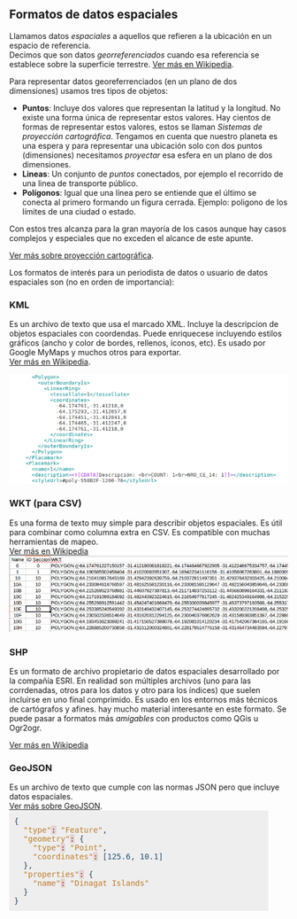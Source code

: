 ## Formatos de datos espaciales

Llamamos datos _espaciales_ a aquellos que refieren a la ubicación en un espacio de referencia.  
Decimos que son datos _georreferenciados_ cuando esa referencia se establece sobre la superficie terrestre. [Ver más en Wikipedia](https://es.wikipedia.org/wiki/Base_de_datos_espacial).  

Para representar datos georeferrenciados (en un plano de dos dimensiones) usamos tres tipos de objetos:
 - **Puntos**: Incluye dos valores que representan la latitud y la longitud. No existe una forma única de representar estos valores. Hay cientos de formas de representar estos valores, estos se llaman _Sistemas de proyección cartográfica_. Tengamos en cuenta que nuestro planeta es una espera y para representar una ubicación solo con dos puntos (dimensiones) necesitamos _proyectar_ esa esfera en un plano de dos dimensiones.
 - **Lineas**: Un conjunto de _puntos_ conectados, por ejemplo el recorrido de una linea de transporte público.
 - **Polígonos**: Igual que una línea pero se entiende que el último se conecta al primero formando un figura cerrada. Ejemplo: poligono de los límites de una ciudad o estado.

Con estos tres alcanza para la gran mayoría de los casos aunque hay casos complejos y especiales que no exceden el alcance de este apunte.  

[Ver más sobre proyección cartográfica](https://es.wikipedia.org/wiki/Proyecci%C3%B3n_cartogr%C3%A1fica).  

Los formatos de interés para un periodista de datos o usuario de datos espaciales son (no en orden de importancia):  

### KML

Es un archivo de texto que usa el marcado XML. Incluye la descripcion de objetos espaciales con coordendas. Puede enriquecese incluyendo estilos gráficos (ancho y color de bordes, rellenos, íconos, etc). Es usado por Google MyMaps y muchos otros para exportar.  
[Ver más en Wikipedia](https://es.wikipedia.org/wiki/KML).  

![kml-sample](../img/kml-sample.png)

### WKT (para CSV)

Es una forma de texto muy simple para describir objetos espaciales. Es útil para combinar como columna extra en CSV. Es compatible con muchas herramientas de mapeo.  
[Ver más en Wikipedia](https://es.wikipedia.org/wiki/Well_Known_Text)
![CSV-WKT-sample](../img/CSV-WKT-sample.png)

### SHP
Es un formato de archivo propietario de datos espaciales desarrollado por la compañía ESRI. En realidad son múltiples archivos (uno para las corrdenadas, otros para los datos y otro para los índices) que suelen incluirse en uno final comprimido. Es usado en los entornos más técnicos de cartógrafos y afines. hay mucho material interesante en este formato. Se puede pasar a formatos más _amigables_ con productos como QGis u Ogr2ogr.  

[Ver más en Wikipedia](https://es.wikipedia.org/wiki/Shapefile)

### GeoJSON
Es un archivo de texto que cumple con las normas JSON pero que incluye datos espaciales.  
[Ver más sobre GeoJSON](http://geojson.org/).  
![json-sample](../img/json-sample.png)
